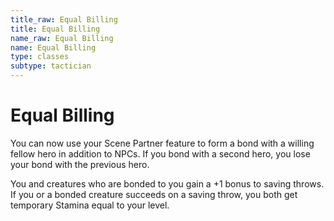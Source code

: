 ```yaml
---
title_raw: Equal Billing
title: Equal Billing
name_raw: Equal Billing
name: Equal Billing
type: classes
subtype: tactician
---
```


# Equal Billing

You can now use your Scene Partner feature to form a bond with a willing fellow hero in addition to NPCs. If you bond with a second hero, you lose your bond with the previous hero.

You and creatures who are bonded to you gain a +1 bonus to saving throws. If you or a bonded creature succeeds on a saving throw, you both get temporary Stamina equal to your level.
